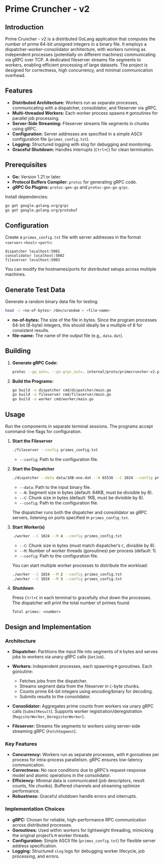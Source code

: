 # Prime Cruncher - v2

## Introduction

Prime Cruncher - v2 is a distributed GoLang application that computes the number of prime 64-bit unsigned integers in a binary file. It employs a dispatcher-worker-consolidator architecture, with workers running as independent processes (potentially on different machines) communicating via gRPC over TCP. A dedicated fileserver streams file segments to workers, enabling efficient processing of large datasets. The project is designed for correctness, high concurrency, and minimal communication overhead.

## Features

* **Distributed Architecture:** Workers run as separate processes, communicating with a dispatcher, consolidator, and fileserver via gRPC.
* **Multi-threaded Workers:** Each worker process spawns ```M``` goroutines for parallel job processing.
* **Server-Side Streaming:** Fileserver streams file segments in chunks using gRPC.
* **Configuration:** Server addresses are specified in a simple ASCII configuration file (```primes_config.txt```).
* **Logging:** Structured logging with slog for debugging and monitoring.
* **Graceful Shutdown:** Handles interrupts (```Ctrl+C```) for clean termination.

## Prerequisites

* **Go:** Version 1.21 or later.
* **Protocol Buffers Compiler:** ```protoc``` for generating gRPC code.
* **gRPC Go Plugins:** ```protoc-gen-go``` and ```protoc-gen-go-grpc```.

Install dependencies:

```bash
go get google.golang.org/grpc
go get google.golang.org/protobuf
```

## Configuration

Create a ```primes_config.txt``` file with server addresses in the format ```<server>``` ```<host>``` ```<port>```:

```text
dispatcher localhost:5001
consolidator localhost:5002
fileserver localhost:5003
```

You can modify the hostnames/ports for distributed setups across multiple machines.

## Generate Test Data

Generate a random binary data file for testing:

```bash
head -c <no-of-bytes> /dev/urandom > <file-name>
```

* **no-of-bytes:** The size of the file in bytes. Since the program processes 64-bit (8-byte) integers, this should ideally be a multiple of 8 for consistent results.
* **file-name:** The name of the output file (e.g., ```data.dat```).

## Building

1. **Generate gRPC Code:**

    ```bash
    protoc --go_out=. --go-grpc_out=. internal/proto/primecruncher-v2.proto
    ```

2. **Build the Programs:**

    ```bash
    go build -o dispatcher cmd/dispatcher/main.go
    go build -o fileserver cmd/fileserver/main.go
    go build -o worker cmd/worker/main.go
    ```

## Usage

Run the components in separate terminal sessions. The programs accept command-line flags for configuration.

1. **Start the Fileserver**

    ```bash
    ./fileserver --config primes_config.txt
    ```

    * ```--config```: Path to the configuration file.

2. **Start the Dispatcher**

    ```bash
    ./dispatcher --data data/1KB-one.dat --N 65536 --C 1024 --config primes_config.txt
    ```

    * ```--data```: Path to the input binary file.
    * ```--N```: Segment size in bytes (default: 64KB, must be divisible by 8).
    * ```--C```: Chunk size in bytes (default: 1KB, must be divisible by 8).
    * ```--config```: Path to the configuration file.

    The dispatcher runs both the dispatcher and consolidator as gRPC servers, listening on ports specified in ```primes_config.txt```.

3. **Start Worker(s)**

    ```bash
    ./worker --C 1024 --M 4 --config primes_config.txt
    ```

    * ```--C```: Chunk size in bytes (must match dispatcher’s ```C```, divisible by 8).
    * ```--M```: Number of worker threads (goroutines) per process (default: 1).
    * ```--config```: Path to the configuration file.

    You can start multiple worker processes to distribute the workload:

    ```bash
    ./worker --C 1024 --M 2 --config primes_config.txt
    ./worker --C 1024 --M 3 --config primes_config.txt
    ```

4. **Shutdown**

    Press ```Ctrl+C``` in each terminal to gracefully shut down the processes. The dispatcher will print the total number of primes found:

    ```text
    Total primes: <number>
    ```

## Design and Implementation

### Architecture

* **Dispatcher:** Partitions the input file into segments of ```N``` bytes and serves jobs to workers via unary gRPC calls (```GetJob```).
* **Workers:** Independent processes, each spawning ```M``` goroutines. Each goroutine:

  * Fetches jobs from the dispatcher.
  * Streams segment data from the fileserver in ```C```-byte chunks.
  * Counts prime 64-bit integers using encoding/binary for decoding.
  * Submits results to the consolidator.

* **Consolidator:** Aggregates prime counts from workers via unary gRPC calls (```SubmitResult```). Supports worker registration/deregistration (```RegisterWorker```, ```DeregisterWorker```).
* **Fileserver:** Streams file segments to workers using server-side streaming gRPC (```FetchSegment```).

### Key Features

* **Concurrency:** Workers run as separate processes, with ```M``` goroutines per process for intra-process parallelism. gRPC ensures low-latency communication.
* **Correctness:** No race conditions due to gRPC’s request-response model and atomic operations in the consolidator.
* **Efficiency:** Minimal data is communicated (job descriptors, result counts, file chunks). Buffered channels and streaming optimize performance.
* **Robustness:** Graceful shutdown handle errors and interrupts.

### Implementation Choices

* **gRPC:** Chosen for reliable, high-performance RPC communication across distributed processes.
* **Goroutines:** Used within workers for lightweight threading, mimicking the original project’s ```M``` worker threads.
* **Configuration:** Simple ASCII file (```primes_config.txt```) for flexible server address specification.
* **Logging:** Structured ```slog``` logs for debugging worker lifecycle, job processing, and errors.
